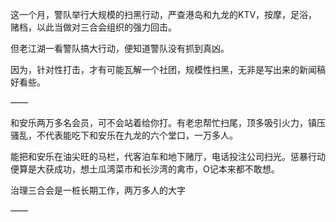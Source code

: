 这一个月，警队举行大规模的扫黑行动，严查港岛和九龙的KTV，按摩，足浴，赌档，以此当做对三合会组织的强力回击。

但老江湖一看警队搞大行动，便知道警队没有抓到真凶。

因为，针对性打击，才有可能瓦解一个社团，规模性扫黑，无非是写出来的新闻稿好看些。

——

和安乐两万多名会员，可不会站着给你打。有老忠帮忙扫尾，顶多吸引火力，镇压骚乱，不代表能吃下和安乐在九龙的六个堂口，一万多人。

能把和安乐在油尖旺的马栏，代客泊车和地下赌厅，电话投注公司扫光。惩暴行动便算是大获成功，想土瓜湾菜市和长沙湾的禽市，O记本来都不敢想。

治理三合会是一桩长期工作，两万多人的大字

——

